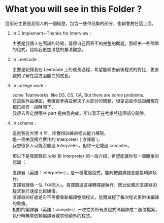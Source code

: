 # What you will see in this Folder ?

這部分主要是我個人的一個經歷，包含一些作品集的部分，也都會放在這上面。

1. In C Implement--Thanks for Interview :
  
   主要是我個人在面試的時候，覺得自己回答不夠完整的問題，那經由一些簡單的程式，協助我更加清楚的釐清觀念。
  
2. In Leetcode :
  
   主要是紀錄我在 Leetcode 上的成長過程，希望能經由前後程式的對比，更直觀的了解在這方面能力的成長。

3. In college work :

   some Teamworks, like DS, OS, CA, But there are some problems.  
   在這些作品裡面，我確實參與並解決了大部分的問題，但是這些作品距離現在都已經有一段時間了，  
   我很去界定說哪些 part 是由我完成，所以我正在考慮將這個部分刪除。
  
4. In scheme :
   
   這是我在大學 4 年，所獲得訓練的程式能力展現。  
   是一個由我獨立實作的 Interpreter ( 直譯器 )，  
   我想很多人可能沒聽過 Interpreter，但你一定聽過 compiler。
   
   那以下是我節錄自 wiki 對 Interpreter 的一段介紹，希望能讓你有一個簡單的認識 ：

   直譯器（英語：interpreter），是一種電腦程式，能夠把直譯語言直接轉譯執行。  
   直譯器就像一位「中間人」。直譯器邊直接轉譯邊執行，因此依賴於直譯器的程式執行速度比較緩慢。  
   直譯器的好處是它不需要重新編譯整個程式，從而減輕了每次程式更新後編譯的負擔。  
   相對的編譯器（英語：compiler）一次性將所有原程式碼編譯成二進位檔案，執行時無需依賴編譯器或其他額外的程式。  



